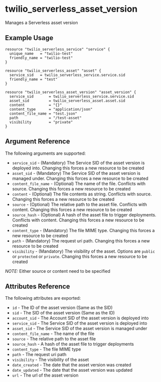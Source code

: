 # twilio_serverless_asset_version

Manages a Serverless asset version

## Example Usage

```hcl
resource "twilio_serverless_service" "service" {
  unique_name   = "twilio-test"
  friendly_name = "twilio-test"
}

resource "twilio_serverless_asset" "asset" {
  service_sid   = twilio_serverless_service.service.sid
  friendly_name = "test"
}

resource "twilio_serverless_asset_version" "asset_version" {
  service_sid       = twilio_serverless_service.service.sid
  asset_sid         = twilio_serverless_asset.asset.sid
  content           = "{}"
  content_type      = "application/json"
  content_file_name = "test.json"
  path              = "/test-asset"
  visibility        = "private"
}
```

## Argument Reference

The following arguments are supported:

- `service_sid` - (Mandatory) The Service SID of the asset version is deployed into. Changing this forces a new resource to be created
- `asset_sid` - (Mandatory) The Service SID of the asset version is managed under. Changing this forces a new resource to be created
- `content_file_name` - (Optional) The name of the file. Conflicts with source. Changing this forces a new resource to be created
- `content` - (Optional) The file contents as string. Conflicts with source. Changing this forces a new resource to be created
- `source` - (Optional) The relative path to the asset file. Conflicts with content. Changing this forces a new resource to be created
- `source_hash` - (Optional) A hash of the asset file to trigger deployments. Conflicts with content. Changing this forces a new resource to be created
- `content_type` - (Mandatory) The file MIME type. Changing this forces a new resource to be created
- `path` - (Mandatory) The request uri path. Changing this forces a new resource to be created
- `visibility` - (Mandatory) The visibility of the asset. Options are `public` or `protected` or `private`. Changing this forces a new resource to be created

*NOTE:* Either source or content need to be specified

## Attributes Reference

The following attributes are exported:

- `id` - The ID of the asset version (Same as the SID)
- `sid` - The SID of the asset version (Same as the ID)
- `account_sid` - The Account SID of the asset version is deployed into
- `service_sid` - The Service SID of the asset version is deployed into
- `asset_sid` - The Service SID of the asset version is managed under
- `content_file_name` - The name of the file
- `source` - The relative path to the asset file
- `source_hash` - A hash of the asset file to trigger deployments
- `content_type` - The file MIME type
- `path` - The request uri path
- `visibility` - The visibility of the asset
- `date_created` - The date that the asset version was created
- `date_updated` - The date that the asset version was updated
- `url` - The url of the asset version
